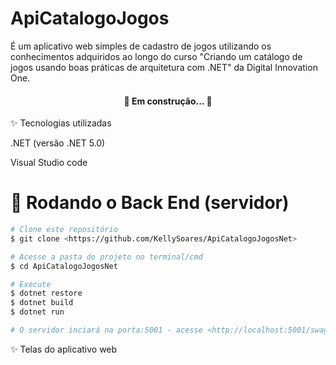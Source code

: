 # ApiCatalogoJogos

É um aplicativo web simples de cadastro de jogos utilizando os conhecimentos adquiridos ao longo do curso "Criando um catálogo de jogos usando boas práticas de arquitetura com .NET" da Digital Innovation One.

<h4 align="center"> 
	🚧  Em construção...  🚧
</h4>

✨ Tecnologias utilizadas

.NET (versão .NET 5.0)

Visual Studio code

# 🎲 Rodando o Back End (servidor)

```bash
# Clone este repositório
$ git clone <https://github.com/KellySoares/ApiCatalogoJogosNet>

# Acesse a pasta do projeto no terminal/cmd
$ cd ApiCatalogoJogosNet

# Execute
$ dotnet restore
$ dotnet build
$ dotnet run

# O servidor inciará na porta:5001 - acesse <http://localhost:5001/swagger/index.html>

```

✨ Telas do aplicativo web

```bash

```
